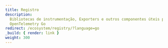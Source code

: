 ```yaml
---
title: Registro
description:
  Bibliotecas de instrumentação, Exporters e outros componentes úteis para o
  OpenTelemetry Go
redirect: /ecosystem/registry/?language=go
_build: { render: link }
weight: 300
---
```

